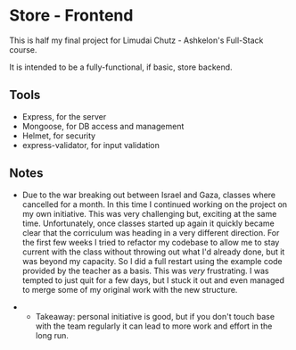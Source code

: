# Store - Frontend

This is half my final project for Limudai Chutz - Ashkelon's Full-Stack course.

It is intended to be a fully-functional, if basic, store backend.

## Tools

- Express, for the server
- Mongoose, for DB access and management
- Helmet, for security
- express-validator, for input validation

## Notes

- Due to the war breaking out between Israel and Gaza, classes where cancelled for a month. In this time I continued
  working on the project on my own initiative. This was very challenging but, exciting at the same time. Unfortunately, once
  classes started up again it quickly became clear that the corriculum was heading in a very different direction. For the
  first few weeks I tried to refactor my codebase to allow me to stay current with the class without throwing out what I'd
  already done, but it was beyond my capacity. So I did a full restart using the example code provided by the teacher as
  a basis. This was _very_ frustrating. I was tempted to just quit for a few days, but I stuck it out and even managed to
  merge some of my original work with the new structure.

- - Takeaway: personal initiative is good, but if you don't touch base with the team regularly it can lead to more work
    and effort in the long run.
